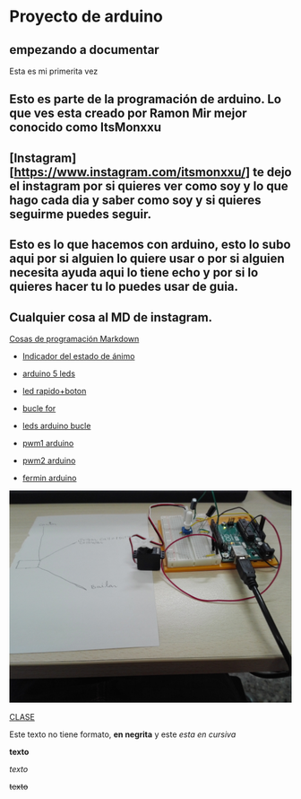 #  Proyecto de arduino
## empezando a documentar 
Esta es mi primerita vez




## Esto es parte de la programación de **arduino**. Lo que ves esta creado por Ramon Mir mejor conocido como ItsMonxxu 
## [Instagram][https://www.instagram.com/itsmonxxu/] te dejo el instagram por si quieres ver como soy y lo que hago cada dia y saber como soy y si quieres seguirme puedes seguir.
## Esto es lo que hacemos con arduino, esto lo subo aqui por si alguien lo quiere usar o por si alguien necesita ayuda aqui lo tiene echo y por si lo quieres hacer tu lo puedes usar de guia.
## Cualquier cosa al MD de instagram.







[Cosas de programación Markdown](https://guides.github.com/pdfs/markdown-cheatsheet-online.pdf)


* [Indicador del estado de ánimo](https://github.com/ItsMonxxu/Arduino/blob/main/Indicador_de_estado_de_animo_arduino.ino)

* [arduino 5 leds](https://github.com/ItsMonxxu/Arduino/blob/main/ARDUINO_5_LED_TEMPERATURA.ino)

* [led rapido+boton](https://github.com/ItsMonxxu/Arduino/blob/main/Arduino_leddd_rapido_programa_boton.ino)

* [bucle for](https://github.com/ItsMonxxu/Arduino/blob/main/BUCLE_FOR.ino)

* [leds arduino bucle](https://github.com/ItsMonxxu/Arduino/blob/main/LEDS_ARDUINO_BUCLE.ino)
 
* [pwm1 arduino](https://github.com/ItsMonxxu/Arduino/blob/main/PWM1_arduino.ino)

* [pwm2 arduino](https://github.com/ItsMonxxu/Arduino/blob/main/PWM2_arduino.ino)

* [fermin arduino](https://github.com/ItsMonxxu/Arduino/blob/main/fermin_arduino.ino)

![texto](https://github.com/ItsMonxxu/Arduino/blob/main/IMG_20210208_123210.jpg)

[CLASE](https://github.com/d-prieto/arduinoCourse#repositorios-de-alumnos)







Este texto no tiene formato, **en negrita** y este _esta en cursiva_

<b>texto</b>

<i>texto</i>

<del>texto</del>

